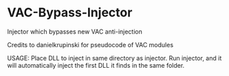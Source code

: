 # VAC-Bypass-Injector
Injector which bypasses new VAC anti-injection

Credits to danielkrupinski for pseudocode of VAC modules

USAGE: Place DLL to inject in same directory as injector. Run injector, and it will automatically inject the first DLL it finds in the same folder.
